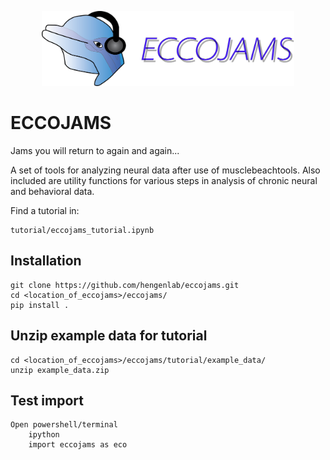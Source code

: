 <!-- ![pic1](eccojams_text_logo.png) -->
<p align="center">
  <img width="80%" src="eccojams_text_logo.png">
</p>

# ECCOJAMS

Jams you will return to again and again...

A set of tools for analyzing neural data after use of musclebeachtools.  Also included
are utility functions for various steps in analysis
of chronic neural and behavioral data.

Find a tutorial in:
```
tutorial/eccojams_tutorial.ipynb
```

## Installation
```
git clone https://github.com/hengenlab/eccojams.git
cd <location_of_eccojams>/eccojams/
pip install .
```

## Unzip example data for tutorial
```
cd <location_of_eccojams>/eccojams/tutorial/example_data/
unzip example_data.zip
```

## Test import
```
Open powershell/terminal
    ipython
    import eccojams as eco
```
